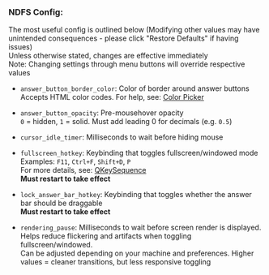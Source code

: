 ### NDFS Config:
The most useful config is outlined below (Modifying other values may have unintended consequences - please click "Restore Defaults" if having issues)  
Unless otherwise stated, changes are effective immediately  
Note: Changing settings through menu buttons will override respective values  

-   `answer_button_border_color`: Color of border around answer buttons  
  Accepts HTML color codes. For help, see: [Color Picker](https://www.hexcolortool.com/#6e6e6e,0.8)  

-   `answer_button_opacity`: Pre-mousehover opacity  
  `0` = hidden, `1` = solid. Must add leading 0 for decimals (e.g. `0.5`)

-   `cursor_idle_timer`: Milliseconds to wait before hiding mouse

-   `fullscreen_hotkey`: Keybinding that toggles fullscreen/windowed mode  
  Examples:  `F11`,  `Ctrl+F`,  `Shift+D`,  `P`  
  For more details, see: [QKeySequence](https://doc.qt.io/qtforpython/PySide2/QtGui/QKeySequence.html?highlight=qkeysequence#PySide2.QtGui.QKeySequence)  
  **Must restart to take effect**

-   `lock_answer_bar_hotkey`: Keybinding that toggles whether the answer bar should be draggable  
  **Must restart to take effect**

- `rendering_pause`: Milliseconds to wait before screen render is displayed. Helps reduce flickering and artifacts when toggling fullscreen/windowed.  
  Can be adjusted depending on your machine and preferences. Higher values = cleaner transitions, but less responsive toggling